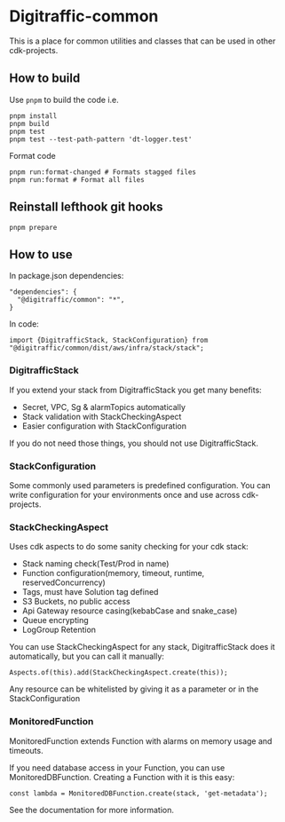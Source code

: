# Digitraffic-common

This is a place for common utilities and classes that can be used in other
cdk-projects.

## How to build

Use `pnpm` to build the code i.e.

    pnpm install
    pnpm build
    pnpm test
    pnpm test --test-path-pattern 'dt-logger.test'

Format code

    pnpm run:format-changed # Formats stagged files
    pnpm run:format # Format all files

## Reinstall lefthook git hooks

    pnpm prepare

## How to use

In package.json dependencies:

```
"dependencies": {
  "@digitraffic/common": "*",
}
```

In code:

```
import {DigitrafficStack, StackConfiguration} from "@digitraffic/common/dist/aws/infra/stack/stack";
```

### DigitrafficStack

If you extend your stack from DigitrafficStack you get many benefits:

- Secret, VPC, Sg & alarmTopics automatically
- Stack validation with StackCheckingAspect
- Easier configuration with StackConfiguration

If you do not need those things, you should not use DigitrafficStack.

### StackConfiguration

Some commonly used parameters is predefined configuration. You can write
configuration for your environments once and use across cdk-projects.

### StackCheckingAspect

Uses cdk aspects to do some sanity checking for your cdk stack:

- Stack naming check(Test/Prod in name)
- Function configuration(memory, timeout, runtime, reservedConcurrency)
- Tags, must have Solution tag defined
- S3 Buckets, no public access
- Api Gateway resource casing(kebabCase and snake_case)
- Queue encrypting
- LogGroup Retention

You can use StackCheckingAspect for any stack, DigitrafficStack does it
automatically, but you can call it manually:

```
Aspects.of(this).add(StackCheckingAspect.create(this));
```

Any resource can be whitelisted by giving it as a parameter or in the
StackConfiguration

### MonitoredFunction

MonitoredFunction extends Function with alarms on memory usage and timeouts.

If you need database access in your Function, you can use MonitoredDBFunction.
Creating a Function with it is this easy:

```
const lambda = MonitoredDBFunction.create(stack, 'get-metadata');
```

See the documentation for more information.
